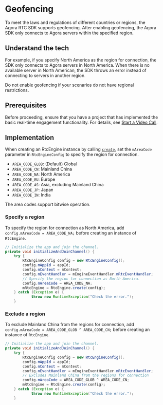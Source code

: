 # Geofencing

To meet the laws and regulations of different countries or regions, the Agora RTC SDK supports geofencing. After enabling geofencing, the Agora SDK only connects to Agora servers within the specified region.

## Understand the tech

For example, if you specify North America as the region for connection, the SDK only connects to Agora servers in North America. When there is no available server in North American, the SDK throws an error instead of connecting to servers in another region.

<div class="alert note">Do not enable geofencing if your scenarios do not have regional restrictions.</div>

## Prerequisites

Before proceeding, ensure that you have a project that has implemented the basic real-time engagement functionality. For details, see [Start a Video Call]().

## Implementation

When creating an RtcEngine instance by calling [`create`](https://docs-preview.agoralab.co/en/trinity/API%20Reference/java_high_level/classio_1_1agora_1_1rtc2_1_1_rtc_engine.html#afffd4c0d9b799631ed407c5167b6e09a), set the `mAreaCode` parameter in `RtcEngineConfig` to specify the region for connection.

- `AREA_CODE_GLOB`: (Default) Global
- `AREA_CODE_CN`: Mainland China
- `AREA_CODE_NA`: North America
- `AREA_CODE_EU`: Europe
- `AREA_CODE_AS`: Asia, excluding Mainland China
- `AREA_CODE_JP`: Japan
- `AREA_CODE_IN`: India

<div class="alert note">The area codes support bitwise operation.</div>

### Specify a region

To specify the region for connection as North America, add `config.mAreaCode = AREA_CODE_NA;` before creating an instance of `RtcEngine`.

```java
// Initialize the app and join the channel.
private void initializeAndJoinChannel() {
    try {
        RtcEngineConfig config = new RtcEngineConfig();
        config.mAppId = appId;
        config.mContext = mContext;
        config.mEventHandler = mEngineEventHandler.mRtcEventHandler;
        // Specify the region for connection as North America.
        config.mAreaCode = AREA_CODE_NA;
        mRtcEngine = RtcEngine.create(config);
    } catch (Exception e) {
            throw new RuntimeException("Check the error.");
    }
```

### Exclude a region

To exclude Mainland China from the regions for connection, add `config.mAreaCode = AREA_CODE_GLOB ^ AREA_CODE_CN;` before creating an instance of `RtcEngine`.

```java
// Initialize the app and join the channel.
private void initializeAndJoinChannel() {
    try {
        RtcEngineConfig config = new RtcEngineConfig();
        config.mAppId = appId;
        config.mContext = mContext;
        config.mEventHandler = mEngineEventHandler.mRtcEventHandler;
        // Excludes Mainland China from the regions for connection
        config.mAreaCode = AREA_CODE_GLOB ^ AREA_CODE_CN;
        mRtcEngine = RtcEngine.create(config);
    } catch (Exception e) {
            throw new RuntimeException("Check the error.");
    }
```
